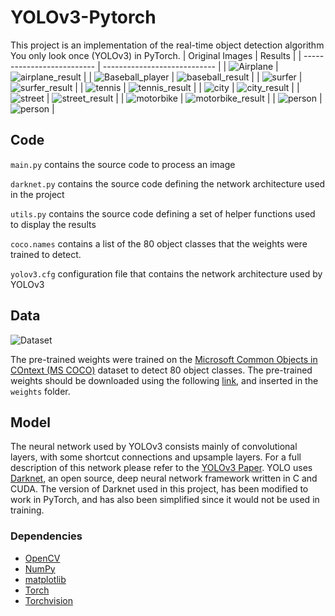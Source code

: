 [image1]: ./images/encoder-decoder-model.png "model"
[image2]: ./images/airplane.png "airplane"
[image3]: ./images/airplane_result.png "airplane result"
[image4]: ./images/baseball.png "baseball"
[image5]: ./images/baseball_result.png "baseball result"
[image6]: ./images/surfer.png "surfer"
[image7]: ./images/surfer_result.png "surfer result"
[image8]: ./images/tennis.png "tennis"
[image9]: ./images/tennis_result.png "tennis result"
[image10]: ./images/city.png "city"
[image11]: ./images/city_result.png "city result"
[image12]: ./images/coco-examples.jpg "coco_example"
[image13]: ./images/motorbike.png "motorbike"
[image14]: ./images/motorbike_result.png "motorbike result"
[image15]: ./images/person.png "person"
[image16]: ./images/person_result.png "person result"
[image17]: ./images/street.png "city"
[image18]: ./images/street_result.png "city result"

# YOLOv3-Pytorch
This project is an implementation of the real-time object detection algorithm You only look once (YOLOv3) in PyTorch.
| Original Images            | Results                      |
| -------------------------- | ---------------------------- |
| ![Airplane][image2]        | ![airplane_result][image3]   |
| ![Baseball_player][image4] | ![baseball_result][image5]   |
| ![surfer][image6]          | ![surfer_result][image7]     |
| ![tennis][image8]          | ![tennis_result][image9]     |
| ![city][image10]           | ![city_result][image11]      |
| ![street][image17]         | ![street_result][image18]    |
| ![motorbike][image13]      | ![motorbike_result][image14] |
| ![person][image15]         | ![person][image16]           |


 ## Code
 `main.py` contains the source code to process an image

 `darknet.py` contains the source code defining the network architecture used in the project  

 `utils.py` contains the source code defining a set of helper functions used to display the results

 `coco.names` contains a list of the 80 object classes that the weights were trained to detect.

 `yolov3.cfg` configuration file that contains the network architecture used by YOLOv3

 ## Data
 ![Dataset][image12]

 The pre-trained weights were trained on the [Microsoft Common Objects in COntext (MS COCO)](http://cocodataset.org/#home) dataset to detect 80 object classes. The pre-trained weights should be downloaded using the following [link](https://pjreddie.com/media/files/yolov3.weights), and inserted in the `weights` folder.

## Model
The neural network used by YOLOv3 consists mainly of convolutional layers, with some shortcut connections and upsample layers. For a full description of this network please refer to the [YOLOv3 Paper](https://pjreddie.com/media/files/papers/YOLOv3.pdf). YOLO uses [Darknet](https://pjreddie.com/darknet/), an open source, deep neural network framework written in C and CUDA. The version of Darknet used in this project, has been modified to work in PyTorch, and has also been simplified since it would not be used in training.

 ### Dependencies
- [OpenCV](http://opencv.org/)
- [NumPy](http://www.numpy.org/)
- [matplotlib](http://matplotlib.org/)
- [Torch](http://PyTorchpytorch.org)
- [Torchvision](https://pytorch.org/docs/stable/torchvision/index.html)
